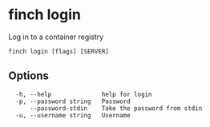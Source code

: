 # finch login

Log in to a container registry

```text
finch login [flags] [SERVER]
```

## Options

```text
  -h, --help              help for login
  -p, --password string   Password
      --password-stdin    Take the password from stdin
  -u, --username string   Username
```
